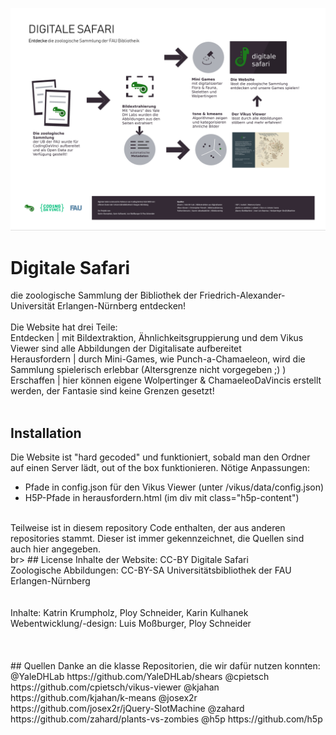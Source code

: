 ![Poster Digitale Safari](https://github.com/LuisMossburger/Digitale_Safari/blob/master/DigitaleSafari.jpg)

# Digitale Safari
die zoologische Sammlung der Bibliothek der Friedrich-Alexander-Universität Erlangen-Nürnberg entdecken!<br><br>
Die Website hat drei Teile:<br>
Entdecken | mit Bildextraktion, Ähnlichkeitsgruppierung und dem Vikus Viewer sind alle Abbildungen der Digitalisate aufbereitet<br>
Herausfordern | durch Mini-Games, wie Punch-a-Chamaeleon, wird die Sammlung spielerisch erlebbar (Altersgrenze nicht vorgegeben ;) )<br>
Erschaffen | hier können eigene Wolpertinger & ChamaeleoDaVincis erstellt werden, der Fantasie sind keine Grenzen gesetzt!
<br><br>
## Installation
Die Website ist "hard gecoded" und funktioniert, sobald man den Ordner auf einen Server lädt, out of the box funktionieren. Nötige Anpassungen:<br>
- Pfade in config.json für den Vikus Viewer (unter /vikus/data/config.json) 
- H5P-Pfade in herausfordern.html (im div mit class="h5p-content")
<br>
Teilweise ist in diesem repository Code enthalten, der aus anderen repositories stammt. Dieser ist immer gekennzeichnet, die Quellen sind auch hier angegeben.
<br>br>
## License
Inhalte der Website: CC-BY Digitale Safari<br>
Zoologische Abbildungen: CC-BY-SA Universitätsbibliothek der FAU Erlangen-Nürnberg<br>
<br><br>
Inhalte: Katrin Krumpholz, Ploy Schneider, Karin Kulhanek<br>
Webentwicklung/-design: Luis Moßburger, Ploy Schneider
<br><br><br><br>
## Quellen
Danke an die klasse Repositorien, die wir dafür nutzen konnten:<br>
@YaleDHLab https://github.com/YaleDHLab/shears
@cpietsch https://github.com/cpietsch/vikus-viewer
@kjahan https://github.com/kjahan/k-means
@josex2r https://github.com/josex2r/jQuery-SlotMachine
@zahard https://github.com/zahard/plants-vs-zombies
@h5p https://github.com/h5p
